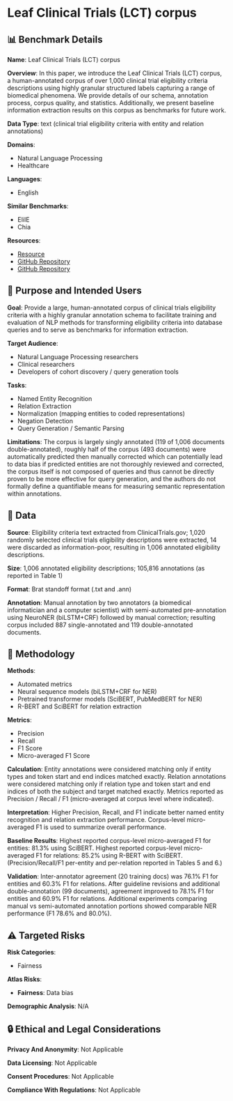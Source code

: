 # Leaf Clinical Trials (LCT) corpus

## 📊 Benchmark Details

**Name**: Leaf Clinical Trials (LCT) corpus

**Overview**: In this paper, we introduce the Leaf Clinical Trials (LCT) corpus, a human-annotated corpus of over 1,000 clinical trial eligibility criteria descriptions using highly granular structured labels capturing a range of biomedical phenomena. We provide details of our schema, annotation process, corpus quality, and statistics. Additionally, we present baseline information extraction results on this corpus as benchmarks for future work.

**Data Type**: text (clinical trial eligibility criteria with entity and relation annotations)

**Domains**:
- Natural Language Processing
- Healthcare

**Languages**:
- English

**Similar Benchmarks**:
- EliIE
- Chia

**Resources**:
- [Resource](https://doi.org/10.6084/m9.figshare.17209610)
- [GitHub Repository](https://github.com/uw-bionlp/clinical-trials-gov-data)
- [GitHub Repository](https://github.com/uw-bionlp/clinical-trials-gov-annotation/wiki)

## 🎯 Purpose and Intended Users

**Goal**: Provide a large, human-annotated corpus of clinical trials eligibility criteria with a highly granular annotation schema to facilitate training and evaluation of NLP methods for transforming eligibility criteria into database queries and to serve as benchmarks for information extraction.

**Target Audience**:
- Natural Language Processing researchers
- Clinical researchers
- Developers of cohort discovery / query generation tools

**Tasks**:
- Named Entity Recognition
- Relation Extraction
- Normalization (mapping entities to coded representations)
- Negation Detection
- Query Generation / Semantic Parsing

**Limitations**: The corpus is largely singly annotated (119 of 1,006 documents double-annotated), roughly half of the corpus (493 documents) were automatically predicted then manually corrected which can potentially lead to data bias if predicted entities are not thoroughly reviewed and corrected, the corpus itself is not composed of queries and thus cannot be directly proven to be more effective for query generation, and the authors do not formally define a quantifiable means for measuring semantic representation within annotations.

## 💾 Data

**Source**: Eligibility criteria text extracted from ClinicalTrials.gov; 1,020 randomly selected clinical trials eligibility descriptions were extracted, 14 were discarded as information-poor, resulting in 1,006 annotated eligibility descriptions.

**Size**: 1,006 annotated eligibility descriptions; 105,816 annotations (as reported in Table 1)

**Format**: Brat standoff format (.txt and .ann)

**Annotation**: Manual annotation by two annotators (a biomedical informatician and a computer scientist) with semi-automated pre-annotation using NeuroNER (biLSTM+CRF) followed by manual correction; resulting corpus included 887 single-annotated and 119 double-annotated documents.

## 🔬 Methodology

**Methods**:
- Automated metrics
- Neural sequence models (biLSTM+CRF for NER)
- Pretrained transformer models (SciBERT, PubMedBERT for NER)
- R-BERT and SciBERT for relation extraction

**Metrics**:
- Precision
- Recall
- F1 Score
- Micro-averaged F1 Score

**Calculation**: Entity annotations were considered matching only if entity types and token start and end indices matched exactly. Relation annotations were considered matching only if relation type and token start and end indices of both the subject and target matched exactly. Metrics reported as Precision / Recall / F1 (micro-averaged at corpus level where indicated).

**Interpretation**: Higher Precision, Recall, and F1 indicate better named entity recognition and relation extraction performance. Corpus-level micro-averaged F1 is used to summarize overall performance.

**Baseline Results**: Highest reported corpus-level micro-averaged F1 for entities: 81.3% using SciBERT. Highest reported corpus-level micro-averaged F1 for relations: 85.2% using R-BERT with SciBERT. (Precision/Recall/F1 per-entity and per-relation reported in Tables 5 and 6.)

**Validation**: Inter-annotator agreement (20 training docs) was 76.1% F1 for entities and 60.3% F1 for relations. After guideline revisions and additional double-annotation (99 documents), agreement improved to 78.1% F1 for entities and 60.9% F1 for relations. Additional experiments comparing manual vs semi-automated annotation portions showed comparable NER performance (F1 78.6% and 80.0%).

## ⚠️ Targeted Risks

**Risk Categories**:
- Fairness

**Atlas Risks**:
- **Fairness**: Data bias

**Demographic Analysis**: N/A

## 🔒 Ethical and Legal Considerations

**Privacy And Anonymity**: Not Applicable

**Data Licensing**: Not Applicable

**Consent Procedures**: Not Applicable

**Compliance With Regulations**: Not Applicable
